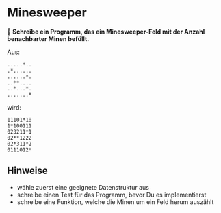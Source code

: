 
# Minesweeper

**🎯 Schreibe ein Programm, das ein Minesweeper-Feld mit der Anzahl benachbarter Minen befüllt.**

Aus:

    .....*..
    .*......
    ......*.
    ..**....
    ..*...*.
    .......*

wird:

    11101*10
    1*100111
    023211*1
    02**1222
    02*311*2
    0111012*

## Hinweise

* wähle zuerst eine geeignete Datenstruktur aus
* schreibe einen Test für das Programm, bevor Du es implementierst
* schreibe eine Funktion, welche die Minen um ein Feld herum auszählt
